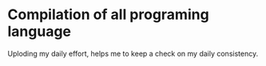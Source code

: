 # Compilation of all programing language
Uploding my daily effort, helps me to keep a check on my daily consistency. 
